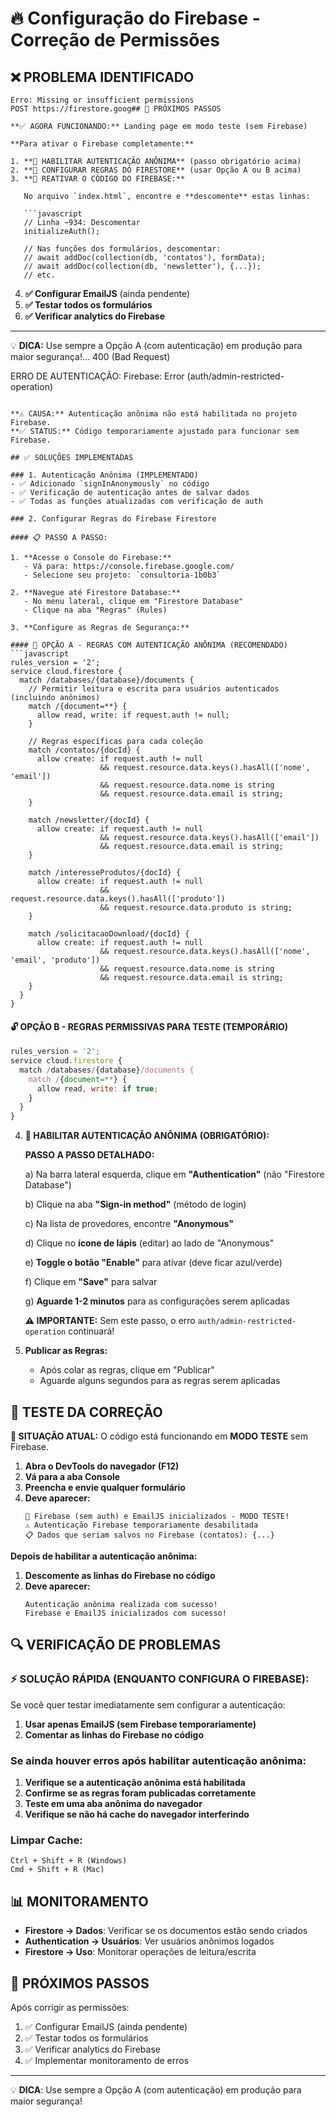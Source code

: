 # 🔥 Configuração do Firebase - Correção de Permissões

## ❌ PROBLEMA IDENTIFICADO
```
Erro: Missing or insufficient permissions
POST https://firestore.goog## 🚀 PRÓXIMOS PASSOS

**✅ AGORA FUNCIONANDO:** Landing page em modo teste (sem Firebase)

**Para ativar o Firebase completamente:**

1. **🔑 HABILITAR AUTENTICAÇÃO ANÔNIMA** (passo obrigatório acima)
2. **📝 CONFIGURAR REGRAS DO FIRESTORE** (usar Opção A ou B acima)
3. **🔄 REATIVAR O CÓDIGO DO FIREBASE:**

   No arquivo `index.html`, encontre e **descomente** estas linhas:

   ```javascript
   // Linha ~934: Descomentar
   initializeAuth();
   
   // Nas funções dos formulários, descomentar:
   // await addDoc(collection(db, 'contatos'), formData);
   // await addDoc(collection(db, 'newsletter'), {...});
   // etc.
   ```

4. **✅ Configurar EmailJS** (ainda pendente)
5. **✅ Testar todos os formulários**
6. **✅ Verificar analytics do Firebase**

---

💡 **DICA:** Use sempre a Opção A (com autenticação) em produção para maior segurança!... 400 (Bad Request)

ERRO DE AUTENTICAÇÃO:
Firebase: Error (auth/admin-restricted-operation)
```

**⚠️ CAUSA:** Autenticação anônima não está habilitada no projeto Firebase.
**✅ STATUS:** Código temporariamente ajustado para funcionar sem Firebase.

## ✅ SOLUÇÕES IMPLEMENTADAS

### 1. Autenticação Anônima (IMPLEMENTADO)
- ✅ Adicionado `signInAnonymously` no código
- ✅ Verificação de autenticação antes de salvar dados
- ✅ Todas as funções atualizadas com verificação de auth

### 2. Configurar Regras do Firebase Firestore

#### 📋 PASSO A PASSO:

1. **Acesse o Console do Firebase:**
   - Vá para: https://console.firebase.google.com/
   - Selecione seu projeto: `consultoria-1b0b3`

2. **Navegue até Firestore Database:**
   - No menu lateral, clique em "Firestore Database"
   - Clique na aba "Regras" (Rules)

3. **Configure as Regras de Segurança:**

#### 🔐 OPÇÃO A - REGRAS COM AUTENTICAÇÃO ANÔNIMA (RECOMENDADO)
```javascript
rules_version = '2';
service cloud.firestore {
  match /databases/{database}/documents {
    // Permitir leitura e escrita para usuários autenticados (incluindo anônimos)
    match /{document=**} {
      allow read, write: if request.auth != null;
    }
    
    // Regras específicas para cada coleção
    match /contatos/{docId} {
      allow create: if request.auth != null 
                    && request.resource.data.keys().hasAll(['nome', 'email'])
                    && request.resource.data.nome is string
                    && request.resource.data.email is string;
    }
    
    match /newsletter/{docId} {
      allow create: if request.auth != null
                    && request.resource.data.keys().hasAll(['email'])
                    && request.resource.data.email is string;
    }
    
    match /interesseProdutos/{docId} {
      allow create: if request.auth != null
                    && request.resource.data.keys().hasAll(['produto'])
                    && request.resource.data.produto is string;
    }
    
    match /solicitacaoDownload/{docId} {
      allow create: if request.auth != null
                    && request.resource.data.keys().hasAll(['nome', 'email', 'produto'])
                    && request.resource.data.nome is string
                    && request.resource.data.email is string;
    }
  }
}
```

#### 🔓 OPÇÃO B - REGRAS PERMISSIVAS PARA TESTE (TEMPORÁRIO)
```javascript
rules_version = '2';
service cloud.firestore {
  match /databases/{database}/documents {
    match /{document=**} {
      allow read, write: if true;
    }
  }
}
```

4. **🚨 HABILITAR AUTENTICAÇÃO ANÔNIMA (OBRIGATÓRIO):**
   
   **PASSO A PASSO DETALHADO:**
   
   a) Na barra lateral esquerda, clique em **"Authentication"** (não "Firestore Database")
   
   b) Clique na aba **"Sign-in method"** (método de login)
   
   c) Na lista de provedores, encontre **"Anonymous"**
   
   d) Clique no **ícone de lápis** (editar) ao lado de "Anonymous"
   
   e) **Toggle o botão "Enable"** para ativar (deve ficar azul/verde)
   
   f) Clique em **"Save"** para salvar
   
   g) **Aguarde 1-2 minutos** para as configurações serem aplicadas
   
   **⚠️ IMPORTANTE:** Sem este passo, o erro `auth/admin-restricted-operation` continuará!

5. **Publicar as Regras:**
   - Após colar as regras, clique em "Publicar"
   - Aguarde alguns segundos para as regras serem aplicadas

## 🎯 TESTE DA CORREÇÃO

**🚀 SITUAÇÃO ATUAL:** O código está funcionando em **MODO TESTE** sem Firebase.

1. **Abra o DevTools do navegador (F12)**
2. **Vá para a aba Console**
3. **Preencha e envie qualquer formulário**
4. **Deve aparecer:**
   ```
   🚀 Firebase (sem auth) e EmailJS inicializados - MODO TESTE!
   ⚠️ Autenticação Firebase temporariamente desabilitada
   📋 Dados que seriam salvos no Firebase (contatos): {...}
   ```

**Depois de habilitar a autenticação anônima:**
1. **Descomente as linhas do Firebase no código**
2. **Deve aparecer:**
   ```
   Autenticação anônima realizada com sucesso!
   Firebase e EmailJS inicializados com sucesso!
   ```

## 🔍 VERIFICAÇÃO DE PROBLEMAS

### ⚡ SOLUÇÃO RÁPIDA (ENQUANTO CONFIGURA O FIREBASE):

Se você quer testar imediatamente sem configurar a autenticação:

1. **Usar apenas EmailJS (sem Firebase temporariamente)**
2. **Comentar as linhas do Firebase no código**

### Se ainda houver erros após habilitar autenticação anônima:

1. **Verifique se a autenticação anônima está habilitada**
2. **Confirme se as regras foram publicadas corretamente**
3. **Teste em uma aba anônima do navegador**
4. **Verifique se não há cache do navegador interferindo**

### Limpar Cache:
```
Ctrl + Shift + R (Windows)
Cmd + Shift + R (Mac)
```

## 📊 MONITORAMENTO

- **Firestore → Dados**: Verificar se os documentos estão sendo criados
- **Authentication → Usuários**: Ver usuários anônimos logados
- **Firestore → Uso**: Monitorar operações de leitura/escrita

## 🚀 PRÓXIMOS PASSOS

Após corrigir as permissões:
1. ✅ Configurar EmailJS (ainda pendente)
2. ✅ Testar todos os formulários
3. ✅ Verificar analytics do Firebase
4. ✅ Implementar monitoramento de erros

---

💡 **DICA**: Use sempre a Opção A (com autenticação) em produção para maior segurança!
